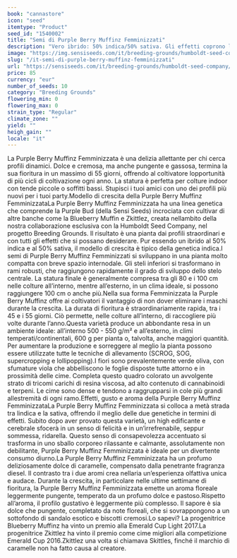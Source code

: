 ```yaml
---
book: "cannastore"
icon: "seed"
itemtype: "Product"
seed_id: "1540002"
title: "Semi di Purple Berry Muffinz Femminizzati"
description: "Vero ibrido: 50% indica/50% sativa. Gli effetti coprono l'intero spettro, perfetti per il giorno. Profumi di caramelle con note diesel. Fioritura rapida."
image: "https://img.sensiseeds.com/it/breeding-grounds/humboldt-seed-company/purple-berry-muffinz-feminizzati-image.png"
slug: "/it-semi-di-purple-berry-muffinz-femminizzati"
url: "https://sensiseeds.com/it/breeding-grounds/humboldt-seed-company/purple-berry-muffinz-feminizzati?a_aid=cannastore"
price: 85
currency: "eur"
number_of_seeds: 10
category: "Breeding Grounds"
flowering_min: 0
flowering_max: 0
strain_type: "Regular"
climate_zone: ""
yield: ""
heigh_gain: ""
locale: "it"
---
```

La Purple Berry Muffinz Femminizzata è una delizia allettante per chi cerca profili dinamici. Dolce e cremosa, ma anche pungente e gassosa, termina la sua fioritura in un massimo di 55 giorni, offrendo al coltivatore lopportunità di più cicli di coltivazione ogni anno. La statura è perfetta per colture indoor con tende piccole o soffitti bassi. Stupisci i tuoi amici con uno dei profili più nuovi per i tuoi party.Modello di crescita della Purple Berry Muffinz FemminizzataLa Purple Berry Muffinz Femminizzata ha una linea genetica che comprende la Purple Bud (della Sensi Seeds) incrociata con cultivar di altre banche come la Blueberry Muffin e Zkittlez, creata nellambito della nostra collaborazione esclusiva con la Humboldt Seed Company, nel progetto Breeding Grounds. Il risultato è una pianta dai profili straordinari e con tutti gli effetti che si possano desiderare. Pur essendo un ibrido al 50% indica e al 50% sativa, il modello di crescita è tipico della genetica indica.I semi di Purple Berry Muffinz Femminizzati si sviluppano in una pianta molto compatta con breve spazio internodale. Gli steli inferiori si trasformano in rami robusti, che raggiungono rapidamente il grado di sviluppo dello stelo centrale. La statura finale è generalmente compresa tra gli 80 e i 100 cm nelle colture all’interno, mentre all’esterno, in un clima ideale, si possono raggiungere 100 cm o anche più.Nella sua forma Femminizzata la Purple Berry Muffinz offre ai coltivatori il vantaggio di non dover eliminare i maschi durante la crescita. La durata di fioritura è straordinariamente rapida, tra i 45 e i 55 giorni. Ciò permette, nelle colture all’interno, di raccogliere più volte durante l’anno.Questa varietà produce un abbondante resa in un ambiente ideale: all’interno 500 - 550 g/m² e all’esterno, in climi temperati/continentali, 600 g per pianta o, talvolta, anche maggiori quantità. Per aumentare la produzione e sorreggere al meglio la pianta possono essere utilizzate tutte le tecniche di allevamento (SCROG, SOG, supercropping e lollipopping).I fiori sono prevalentemente verde oliva, con sfumature viola che abbelliscono le foglie disposte tutte attorno e in prossimità delle cime. Completa questo quadro colorato un avvolgente strato di tricomi carichi di resina viscosa, ad alto contenuto di cannabinoidi e terpeni. Le cime sono dense e tendono a raggrupparsi in cole più grandi allestremità di ogni ramo.Effetti, gusto e aroma della Purple Berry Muffinz FemminizzataLa Purple Berry Muffinz Femminizzata si colloca a metà strada tra lindica e la sativa, offrendo il meglio delle due genetiche in termini di effetti. Subito dopo aver provato questa varietà, un high edificante e cerebrale sfocerà in un senso di felicità e in un’irrefrenabile, seppur sommessa, ridarella. Questo senso di consapevolezza accentuato si trasforma in uno sballo corporeo rilassante e calmante, assolutamente non debilitante, Purple Berry Muffinz Femminizzata è ideale per un divertente consumo diurno.La Purple Berry Muffinz Femminizzata ha un profumo deliziosamente dolce di caramelle, compensato dalla penetrante fragranza diesel. Il contrasto tra i due aromi crea nellaria un’esperienza olfattiva unica e audace. Durante la crescita, in particolare nelle ultime settimane di fioritura, la Purple Berry Muffinz Femminizzata emette un aroma floreale leggermente pungente, temperato da un profumo dolce e pastoso.Rispetto all’aroma, il profilo gustativo è leggermente più complesso. Il sapore è sia dolce che pungente, completato da note floreali, che si sovrappongono a un sottofondo di sandalo esotico e biscotti cremosi.Lo sapevi? La progenitrice Blueberry Muffinz ha vinto un premio alla Emerald Cup Light 2017.La progenitrice Zkittlez ha vinto il premio come cime migliori alla competizione Emerald Cup 2016.Zkittlez una volta si chiamava Skittles, finché il marchio di caramelle non ha fatto causa al creatore.
